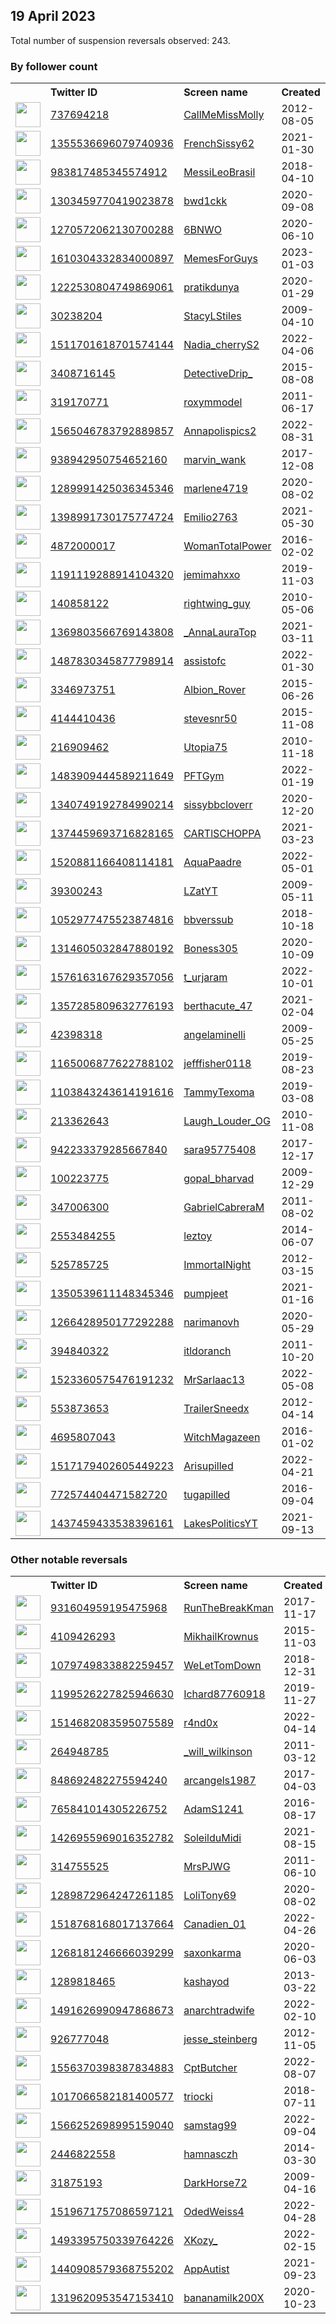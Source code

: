 
## 19 April 2023
Total number of suspension reversals observed: 243.

### By follower count
<table><tr><th></th><th align="left">Twitter ID</th><th align="left">Screen name</th>
<th align="left">Created</th><th align="left">Status</th><th align="left">Suspended</th><th align="left">Followers</th>
<tr><td><a href="https://pbs.twimg.com/profile_images/1646998482396524544/44qt97IU_normal.jpg"><img src="https://pbs.twimg.com/profile_images/1646998482396524544/44qt97IU_normal.jpg" width="40px" height="40px" align="center"/></a></td><td><a href="https://twitter.com/intent/user?user_id=737694218">737694218</a></td><td><a href="https://twitter.com/CallMeMissMolly">CallMeMissMolly</a></td><td>2012-08-05</td><td align="center"></td><td>2022-08-05</td><td>242321</td></tr>
<tr><td><a href="https://pbs.twimg.com/profile_images/1582110247119896588/JGc3uRmf_normal.jpg"><img src="https://pbs.twimg.com/profile_images/1582110247119896588/JGc3uRmf_normal.jpg" width="40px" height="40px" align="center"/></a></td><td><a href="https://twitter.com/intent/user?user_id=1355536696079740936">1355536696079740936</a></td><td><a href="https://twitter.com/FrenchSissy62">FrenchSissy62</a></td><td>2021-01-30</td><td align="center"></td><td>2023-02-18</td><td>174714</td></tr>
<tr><td><a href="https://pbs.twimg.com/profile_images/1646516620125409282/3Wr_HVxO_normal.jpg"><img src="https://pbs.twimg.com/profile_images/1646516620125409282/3Wr_HVxO_normal.jpg" width="40px" height="40px" align="center"/></a></td><td><a href="https://twitter.com/intent/user?user_id=983817485345574912">983817485345574912</a></td><td><a href="https://twitter.com/MessiLeoBrasil">MessiLeoBrasil</a></td><td>2018-04-10</td><td align="center"></td><td>2023-04-05</td><td>161889</td></tr>
<tr><td><a href="https://pbs.twimg.com/profile_images/1496493509267886081/cRpe9qRg_normal.jpg"><img src="https://pbs.twimg.com/profile_images/1496493509267886081/cRpe9qRg_normal.jpg" width="40px" height="40px" align="center"/></a></td><td><a href="https://twitter.com/intent/user?user_id=1303459770419023878">1303459770419023878</a></td><td><a href="https://twitter.com/bwd1ckk">bwd1ckk</a></td><td>2020-09-08</td><td align="center"></td><td>2023-02-03</td><td>158995</td></tr>
<tr><td><a href="https://pbs.twimg.com/profile_images/1470382233605267465/EOGlIRfk_normal.jpg"><img src="https://pbs.twimg.com/profile_images/1470382233605267465/EOGlIRfk_normal.jpg" width="40px" height="40px" align="center"/></a></td><td><a href="https://twitter.com/intent/user?user_id=1270572062130700288">1270572062130700288</a></td><td><a href="https://twitter.com/6BNWO">6BNWO</a></td><td>2020-06-10</td><td align="center"></td><td>2023-02-04</td><td>113520</td></tr>
<tr><td><a href="https://pbs.twimg.com/profile_images/1644506967401025537/CghpqlG8_normal.jpg"><img src="https://pbs.twimg.com/profile_images/1644506967401025537/CghpqlG8_normal.jpg" width="40px" height="40px" align="center"/></a></td><td><a href="https://twitter.com/intent/user?user_id=1610304332834000897">1610304332834000897</a></td><td><a href="https://twitter.com/MemesForGuys">MemesForGuys</a></td><td>2023-01-03</td><td align="center"></td><td>2023-04-11</td><td>102649</td></tr>
<tr><td><a href="https://pbs.twimg.com/profile_images/1627962773723398150/rjichnSY_normal.jpg"><img src="https://pbs.twimg.com/profile_images/1627962773723398150/rjichnSY_normal.jpg" width="40px" height="40px" align="center"/></a></td><td><a href="https://twitter.com/intent/user?user_id=1222530804749869061">1222530804749869061</a></td><td><a href="https://twitter.com/pratikdunya">pratikdunya</a></td><td>2020-01-29</td><td align="center"></td><td>2022-12-23</td><td>92936</td></tr>
<tr><td><a href="https://pbs.twimg.com/profile_images/1648879845407961089/dU_PKFN1_normal.jpg"><img src="https://pbs.twimg.com/profile_images/1648879845407961089/dU_PKFN1_normal.jpg" width="40px" height="40px" align="center"/></a></td><td><a href="https://twitter.com/intent/user?user_id=30238204">30238204</a></td><td><a href="https://twitter.com/StacyLStiles">StacyLStiles</a></td><td>2009-04-10</td><td align="center"></td><td></td><td>75085</td></tr>
<tr><td><a href="https://pbs.twimg.com/profile_images/1630815427948314625/-Mb1M7P9_normal.jpg"><img src="https://pbs.twimg.com/profile_images/1630815427948314625/-Mb1M7P9_normal.jpg" width="40px" height="40px" align="center"/></a></td><td><a href="https://twitter.com/intent/user?user_id=1511701618701574144">1511701618701574144</a></td><td><a href="https://twitter.com/Nadia_cherryS2">Nadia_cherryS2</a></td><td>2022-04-06</td><td align="center"></td><td>2023-04-03</td><td>63889</td></tr>
<tr><td><a href="https://pbs.twimg.com/profile_images/1640327509362262019/Hrn6U7Yv_normal.jpg"><img src="https://pbs.twimg.com/profile_images/1640327509362262019/Hrn6U7Yv_normal.jpg" width="40px" height="40px" align="center"/></a></td><td><a href="https://twitter.com/intent/user?user_id=3408716145">3408716145</a></td><td><a href="https://twitter.com/DetectiveDrip_">DetectiveDrip_</a></td><td>2015-08-08</td><td align="center"></td><td>2023-04-04</td><td>57619</td></tr>
<tr><td><a href="https://pbs.twimg.com/profile_images/1625216682040983553/Z3rd2yHn_normal.jpg"><img src="https://pbs.twimg.com/profile_images/1625216682040983553/Z3rd2yHn_normal.jpg" width="40px" height="40px" align="center"/></a></td><td><a href="https://twitter.com/intent/user?user_id=319170771">319170771</a></td><td><a href="https://twitter.com/roxymmodel">roxymmodel</a></td><td>2011-06-17</td><td align="center"></td><td>2022-10-19</td><td>53864</td></tr>
<tr><td><a href="https://pbs.twimg.com/profile_images/1565047021601542146/WQnj-P5z_normal.jpg"><img src="https://pbs.twimg.com/profile_images/1565047021601542146/WQnj-P5z_normal.jpg" width="40px" height="40px" align="center"/></a></td><td><a href="https://twitter.com/intent/user?user_id=1565046783792889857">1565046783792889857</a></td><td><a href="https://twitter.com/Annapolispics2">Annapolispics2</a></td><td>2022-08-31</td><td align="center"></td><td>2023-02-03</td><td>41275</td></tr>
<tr><td><a href="https://pbs.twimg.com/profile_images/1545104199318372359/SvYC5PWs_normal.jpg"><img src="https://pbs.twimg.com/profile_images/1545104199318372359/SvYC5PWs_normal.jpg" width="40px" height="40px" align="center"/></a></td><td><a href="https://twitter.com/intent/user?user_id=938942950754652160">938942950754652160</a></td><td><a href="https://twitter.com/marvin_wank">marvin_wank</a></td><td>2017-12-08</td><td align="center"></td><td>2023-04-11</td><td>36886</td></tr>
<tr><td><a href="https://pbs.twimg.com/profile_images/1289992057646469120/90MLm8s4_normal.jpg"><img src="https://pbs.twimg.com/profile_images/1289992057646469120/90MLm8s4_normal.jpg" width="40px" height="40px" align="center"/></a></td><td><a href="https://twitter.com/intent/user?user_id=1289991425036345346">1289991425036345346</a></td><td><a href="https://twitter.com/marlene4719">marlene4719</a></td><td>2020-08-02</td><td align="center"></td><td>2022-12-24</td><td>30605</td></tr>
<tr><td><a href="https://pbs.twimg.com/profile_images/1533904097258110976/cBvj7Ghh_normal.jpg"><img src="https://pbs.twimg.com/profile_images/1533904097258110976/cBvj7Ghh_normal.jpg" width="40px" height="40px" align="center"/></a></td><td><a href="https://twitter.com/intent/user?user_id=1398991730175774724">1398991730175774724</a></td><td><a href="https://twitter.com/Emilio2763">Emilio2763</a></td><td>2021-05-30</td><td align="center"></td><td>2023-03-27</td><td>28928</td></tr>
<tr><td><a href="https://pbs.twimg.com/profile_images/1475025207731662850/Vf-rm0gI_normal.png"><img src="https://pbs.twimg.com/profile_images/1475025207731662850/Vf-rm0gI_normal.png" width="40px" height="40px" align="center"/></a></td><td><a href="https://twitter.com/intent/user?user_id=4872000017">4872000017</a></td><td><a href="https://twitter.com/WomanTotalPower">WomanTotalPower</a></td><td>2016-02-02</td><td align="center"></td><td>2023-02-17</td><td>24489</td></tr>
<tr><td><a href="https://pbs.twimg.com/profile_images/1646439201498431490/Mm7Fk27S_normal.jpg"><img src="https://pbs.twimg.com/profile_images/1646439201498431490/Mm7Fk27S_normal.jpg" width="40px" height="40px" align="center"/></a></td><td><a href="https://twitter.com/intent/user?user_id=1191119288914104320">1191119288914104320</a></td><td><a href="https://twitter.com/jemimahxxo">jemimahxxo</a></td><td>2019-11-03</td><td align="center"></td><td></td><td>21941</td></tr>
<tr><td><a href="https://pbs.twimg.com/profile_images/1406653377052758018/An4-xdz0_normal.jpg"><img src="https://pbs.twimg.com/profile_images/1406653377052758018/An4-xdz0_normal.jpg" width="40px" height="40px" align="center"/></a></td><td><a href="https://twitter.com/intent/user?user_id=140858122">140858122</a></td><td><a href="https://twitter.com/rightwing_guy">rightwing_guy</a></td><td>2010-05-06</td><td align="center"></td><td></td><td>19777</td></tr>
<tr><td><a href="https://pbs.twimg.com/profile_images/1648423814349443075/xDZJ5-Wx_normal.jpg"><img src="https://pbs.twimg.com/profile_images/1648423814349443075/xDZJ5-Wx_normal.jpg" width="40px" height="40px" align="center"/></a></td><td><a href="https://twitter.com/intent/user?user_id=1369803566769143808">1369803566769143808</a></td><td><a href="https://twitter.com/_AnnaLauraTop">_AnnaLauraTop</a></td><td>2021-03-11</td><td align="center"></td><td>2023-03-17</td><td>18432</td></tr>
<tr><td><a href="https://pbs.twimg.com/profile_images/1645408376745066499/jEnHCJ_v_normal.jpg"><img src="https://pbs.twimg.com/profile_images/1645408376745066499/jEnHCJ_v_normal.jpg" width="40px" height="40px" align="center"/></a></td><td><a href="https://twitter.com/intent/user?user_id=1487830345877798914">1487830345877798914</a></td><td><a href="https://twitter.com/assistofc">assistofc</a></td><td>2022-01-30</td><td align="center">🚫</td><td>2023-04-11</td><td>14810</td></tr>
<tr><td><a href="https://pbs.twimg.com/profile_images/1154141208249323520/U4bD22nS_normal.jpg"><img src="https://pbs.twimg.com/profile_images/1154141208249323520/U4bD22nS_normal.jpg" width="40px" height="40px" align="center"/></a></td><td><a href="https://twitter.com/intent/user?user_id=3346973751">3346973751</a></td><td><a href="https://twitter.com/Albion_Rover">Albion_Rover</a></td><td>2015-06-26</td><td align="center"></td><td></td><td>13116</td></tr>
<tr><td><a href="https://pbs.twimg.com/profile_images/1593699681384767491/z7Ih8K8l_normal.jpg"><img src="https://pbs.twimg.com/profile_images/1593699681384767491/z7Ih8K8l_normal.jpg" width="40px" height="40px" align="center"/></a></td><td><a href="https://twitter.com/intent/user?user_id=4144410436">4144410436</a></td><td><a href="https://twitter.com/stevesnr50">stevesnr50</a></td><td>2015-11-08</td><td align="center"></td><td>2022-12-06</td><td>12781</td></tr>
<tr><td><a href="https://pbs.twimg.com/profile_images/794917988285685761/kraC18dg_normal.jpg"><img src="https://pbs.twimg.com/profile_images/794917988285685761/kraC18dg_normal.jpg" width="40px" height="40px" align="center"/></a></td><td><a href="https://twitter.com/intent/user?user_id=216909462">216909462</a></td><td><a href="https://twitter.com/Utopia75">Utopia75</a></td><td>2010-11-18</td><td align="center"></td><td></td><td>10601</td></tr>
<tr><td><a href="https://pbs.twimg.com/profile_images/1647454910550622208/56F0rRkW_normal.jpg"><img src="https://pbs.twimg.com/profile_images/1647454910550622208/56F0rRkW_normal.jpg" width="40px" height="40px" align="center"/></a></td><td><a href="https://twitter.com/intent/user?user_id=1483909444589211649">1483909444589211649</a></td><td><a href="https://twitter.com/PFTGym">PFTGym</a></td><td>2022-01-19</td><td align="center"></td><td>2023-03-28</td><td>8952</td></tr>
<tr><td><a href="https://pbs.twimg.com/profile_images/1562934720027140096/8teUSVcm_normal.jpg"><img src="https://pbs.twimg.com/profile_images/1562934720027140096/8teUSVcm_normal.jpg" width="40px" height="40px" align="center"/></a></td><td><a href="https://twitter.com/intent/user?user_id=1340749192784990214">1340749192784990214</a></td><td><a href="https://twitter.com/sissybbcloverr">sissybbcloverr</a></td><td>2020-12-20</td><td align="center"></td><td>2023-02-03</td><td>8549</td></tr>
<tr><td><a href="https://pbs.twimg.com/profile_images/1644375085774692352/lC3DQfLl_normal.jpg"><img src="https://pbs.twimg.com/profile_images/1644375085774692352/lC3DQfLl_normal.jpg" width="40px" height="40px" align="center"/></a></td><td><a href="https://twitter.com/intent/user?user_id=1374459693716828165">1374459693716828165</a></td><td><a href="https://twitter.com/CARTlSCHOPPA">CARTlSCHOPPA</a></td><td>2021-03-23</td><td align="center"></td><td></td><td>8543</td></tr>
<tr><td><a href="https://pbs.twimg.com/profile_images/1575978801590374419/X4Zj-mYP_normal.jpg"><img src="https://pbs.twimg.com/profile_images/1575978801590374419/X4Zj-mYP_normal.jpg" width="40px" height="40px" align="center"/></a></td><td><a href="https://twitter.com/intent/user?user_id=1520881166408114181">1520881166408114181</a></td><td><a href="https://twitter.com/AquaPaadre">AquaPaadre</a></td><td>2022-05-01</td><td align="center"></td><td>2023-04-18</td><td>6313</td></tr>
<tr><td><a href="https://pbs.twimg.com/profile_images/1642540523960270849/FQDefJVd_normal.jpg"><img src="https://pbs.twimg.com/profile_images/1642540523960270849/FQDefJVd_normal.jpg" width="40px" height="40px" align="center"/></a></td><td><a href="https://twitter.com/intent/user?user_id=39300243">39300243</a></td><td><a href="https://twitter.com/LZatYT">LZatYT</a></td><td>2009-05-11</td><td align="center"></td><td>2022-11-09</td><td>5594</td></tr>
<tr><td><a href="https://abs.twimg.com/sticky/default_profile_images/default_profile_normal.png"><img src="https://abs.twimg.com/sticky/default_profile_images/default_profile_normal.png" width="40px" height="40px" align="center"/></a></td><td><a href="https://twitter.com/intent/user?user_id=1052977475523874816">1052977475523874816</a></td><td><a href="https://twitter.com/bbverssub">bbverssub</a></td><td>2018-10-18</td><td align="center"></td><td>2022-08-25</td><td>5512</td></tr>
<tr><td><a href="https://pbs.twimg.com/profile_images/1642016233397649414/uJFtCOHM_normal.jpg"><img src="https://pbs.twimg.com/profile_images/1642016233397649414/uJFtCOHM_normal.jpg" width="40px" height="40px" align="center"/></a></td><td><a href="https://twitter.com/intent/user?user_id=1314605032847880192">1314605032847880192</a></td><td><a href="https://twitter.com/Boness305">Boness305</a></td><td>2020-10-09</td><td align="center"></td><td></td><td>4801</td></tr>
<tr><td><a href="https://pbs.twimg.com/profile_images/1642815977854468097/-sVjVDrV_normal.jpg"><img src="https://pbs.twimg.com/profile_images/1642815977854468097/-sVjVDrV_normal.jpg" width="40px" height="40px" align="center"/></a></td><td><a href="https://twitter.com/intent/user?user_id=1576163167629357056">1576163167629357056</a></td><td><a href="https://twitter.com/t_urjaram">t_urjaram</a></td><td>2022-10-01</td><td align="center"></td><td>2023-04-11</td><td>4566</td></tr>
<tr><td><a href="https://pbs.twimg.com/profile_images/1585682308782333954/symjqkje_normal.jpg"><img src="https://pbs.twimg.com/profile_images/1585682308782333954/symjqkje_normal.jpg" width="40px" height="40px" align="center"/></a></td><td><a href="https://twitter.com/intent/user?user_id=1357285809632776193">1357285809632776193</a></td><td><a href="https://twitter.com/berthacute_47">berthacute_47</a></td><td>2021-02-04</td><td align="center"></td><td>2023-03-10</td><td>4379</td></tr>
<tr><td><a href="https://pbs.twimg.com/profile_images/1360338390298820616/h6uKSUeu_normal.jpg"><img src="https://pbs.twimg.com/profile_images/1360338390298820616/h6uKSUeu_normal.jpg" width="40px" height="40px" align="center"/></a></td><td><a href="https://twitter.com/intent/user?user_id=42398318">42398318</a></td><td><a href="https://twitter.com/angelaminelli">angelaminelli</a></td><td>2009-05-25</td><td align="center">🔒</td><td></td><td>4368</td></tr>
<tr><td><a href="https://pbs.twimg.com/profile_images/1438966113753255937/YE4R-Ey-_normal.jpg"><img src="https://pbs.twimg.com/profile_images/1438966113753255937/YE4R-Ey-_normal.jpg" width="40px" height="40px" align="center"/></a></td><td><a href="https://twitter.com/intent/user?user_id=1165006877622788102">1165006877622788102</a></td><td><a href="https://twitter.com/jefffisher0118">jefffisher0118</a></td><td>2019-08-23</td><td align="center"></td><td>2022-08-12</td><td>4355</td></tr>
<tr><td><a href="https://pbs.twimg.com/profile_images/1349487598436311041/29prPIIe_normal.jpg"><img src="https://pbs.twimg.com/profile_images/1349487598436311041/29prPIIe_normal.jpg" width="40px" height="40px" align="center"/></a></td><td><a href="https://twitter.com/intent/user?user_id=1103843243614191616">1103843243614191616</a></td><td><a href="https://twitter.com/TammyTexoma">TammyTexoma</a></td><td>2019-03-08</td><td align="center"></td><td></td><td>4037</td></tr>
<tr><td><a href="https://pbs.twimg.com/profile_images/1649267146491346945/plD1mB8O_normal.jpg"><img src="https://pbs.twimg.com/profile_images/1649267146491346945/plD1mB8O_normal.jpg" width="40px" height="40px" align="center"/></a></td><td><a href="https://twitter.com/intent/user?user_id=213362643">213362643</a></td><td><a href="https://twitter.com/Laugh_Louder_OG">Laugh_Louder_OG</a></td><td>2010-11-08</td><td align="center"></td><td>2023-03-29</td><td>3972</td></tr>
<tr><td><a href="https://pbs.twimg.com/profile_images/1644435191853641731/SatlhFkK_normal.jpg"><img src="https://pbs.twimg.com/profile_images/1644435191853641731/SatlhFkK_normal.jpg" width="40px" height="40px" align="center"/></a></td><td><a href="https://twitter.com/intent/user?user_id=942233379285667840">942233379285667840</a></td><td><a href="https://twitter.com/sara95775408">sara95775408</a></td><td>2017-12-17</td><td align="center"></td><td>2022-10-30</td><td>3587</td></tr>
<tr><td><a href="https://pbs.twimg.com/profile_images/1572688290960101380/U9xSZhem_normal.jpg"><img src="https://pbs.twimg.com/profile_images/1572688290960101380/U9xSZhem_normal.jpg" width="40px" height="40px" align="center"/></a></td><td><a href="https://twitter.com/intent/user?user_id=100223775">100223775</a></td><td><a href="https://twitter.com/gopal_bharvad">gopal_bharvad</a></td><td>2009-12-29</td><td align="center"></td><td>2023-03-27</td><td>3482</td></tr>
<tr><td><a href="https://pbs.twimg.com/profile_images/1643261751969071106/J-CA-LRE_normal.jpg"><img src="https://pbs.twimg.com/profile_images/1643261751969071106/J-CA-LRE_normal.jpg" width="40px" height="40px" align="center"/></a></td><td><a href="https://twitter.com/intent/user?user_id=347006300">347006300</a></td><td><a href="https://twitter.com/GabrielCabreraM">GabrielCabreraM</a></td><td>2011-08-02</td><td align="center"></td><td>2023-04-08</td><td>3470</td></tr>
<tr><td><a href="https://pbs.twimg.com/profile_images/1268608552207290369/YQE37baI_normal.jpg"><img src="https://pbs.twimg.com/profile_images/1268608552207290369/YQE37baI_normal.jpg" width="40px" height="40px" align="center"/></a></td><td><a href="https://twitter.com/intent/user?user_id=2553484255">2553484255</a></td><td><a href="https://twitter.com/leztoy">leztoy</a></td><td>2014-06-07</td><td align="center"></td><td>2023-02-04</td><td>3394</td></tr>
<tr><td><a href="https://pbs.twimg.com/profile_images/1649924254484541441/wxqSdFG1_normal.jpg"><img src="https://pbs.twimg.com/profile_images/1649924254484541441/wxqSdFG1_normal.jpg" width="40px" height="40px" align="center"/></a></td><td><a href="https://twitter.com/intent/user?user_id=525785725">525785725</a></td><td><a href="https://twitter.com/ImmortaINight">ImmortaINight</a></td><td>2012-03-15</td><td align="center"></td><td></td><td>3266</td></tr>
<tr><td><a href="https://pbs.twimg.com/profile_images/1544801139803275265/HWwt-rGE_normal.jpg"><img src="https://pbs.twimg.com/profile_images/1544801139803275265/HWwt-rGE_normal.jpg" width="40px" height="40px" align="center"/></a></td><td><a href="https://twitter.com/intent/user?user_id=1350539611148345346">1350539611148345346</a></td><td><a href="https://twitter.com/pumpjeet">pumpjeet</a></td><td>2021-01-16</td><td align="center"></td><td>2022-08-04</td><td>2789</td></tr>
<tr><td><a href="https://pbs.twimg.com/profile_images/1639028952084672514/UnCIHjkc_normal.jpg"><img src="https://pbs.twimg.com/profile_images/1639028952084672514/UnCIHjkc_normal.jpg" width="40px" height="40px" align="center"/></a></td><td><a href="https://twitter.com/intent/user?user_id=1266428950177292288">1266428950177292288</a></td><td><a href="https://twitter.com/narimanovh">narimanovh</a></td><td>2020-05-29</td><td align="center"></td><td>2023-01-26</td><td>2583</td></tr>
<tr><td><a href="https://pbs.twimg.com/profile_images/1599541191/DSCN3217_normal.JPG"><img src="https://pbs.twimg.com/profile_images/1599541191/DSCN3217_normal.JPG" width="40px" height="40px" align="center"/></a></td><td><a href="https://twitter.com/intent/user?user_id=394840322">394840322</a></td><td><a href="https://twitter.com/itldoranch">itldoranch</a></td><td>2011-10-20</td><td align="center"></td><td></td><td>2439</td></tr>
<tr><td><a href="https://pbs.twimg.com/profile_images/1650188222704631811/hrXwT8ye_normal.jpg"><img src="https://pbs.twimg.com/profile_images/1650188222704631811/hrXwT8ye_normal.jpg" width="40px" height="40px" align="center"/></a></td><td><a href="https://twitter.com/intent/user?user_id=1523360575476191232">1523360575476191232</a></td><td><a href="https://twitter.com/MrSarlaac13">MrSarlaac13</a></td><td>2022-05-08</td><td align="center"></td><td>2023-04-18</td><td>2245</td></tr>
<tr><td><a href="https://pbs.twimg.com/profile_images/1648831901027782658/IVpKVzBE_normal.jpg"><img src="https://pbs.twimg.com/profile_images/1648831901027782658/IVpKVzBE_normal.jpg" width="40px" height="40px" align="center"/></a></td><td><a href="https://twitter.com/intent/user?user_id=553873653">553873653</a></td><td><a href="https://twitter.com/TrailerSneedx">TrailerSneedx</a></td><td>2012-04-14</td><td align="center"></td><td></td><td>1830</td></tr>
<tr><td><a href="https://pbs.twimg.com/profile_images/1273894560180178944/g1vuiHC8_normal.jpg"><img src="https://pbs.twimg.com/profile_images/1273894560180178944/g1vuiHC8_normal.jpg" width="40px" height="40px" align="center"/></a></td><td><a href="https://twitter.com/intent/user?user_id=4695807043">4695807043</a></td><td><a href="https://twitter.com/WitchMagazeen">WitchMagazeen</a></td><td>2016-01-02</td><td align="center"></td><td>2022-06-02</td><td>1667</td></tr>
<tr><td><a href="https://pbs.twimg.com/profile_images/1619556606022238208/D3dfMEpU_normal.jpg"><img src="https://pbs.twimg.com/profile_images/1619556606022238208/D3dfMEpU_normal.jpg" width="40px" height="40px" align="center"/></a></td><td><a href="https://twitter.com/intent/user?user_id=1517179402605449223">1517179402605449223</a></td><td><a href="https://twitter.com/Arisupilled">Arisupilled</a></td><td>2022-04-21</td><td align="center">🔒</td><td>2023-04-19</td><td>1615</td></tr>
<tr><td><a href="https://pbs.twimg.com/profile_images/1648661064085536768/Q6vArXJl_normal.jpg"><img src="https://pbs.twimg.com/profile_images/1648661064085536768/Q6vArXJl_normal.jpg" width="40px" height="40px" align="center"/></a></td><td><a href="https://twitter.com/intent/user?user_id=772574404471582720">772574404471582720</a></td><td><a href="https://twitter.com/tugapilled">tugapilled</a></td><td>2016-09-04</td><td align="center"></td><td></td><td>1600</td></tr>
<tr><td><a href="https://pbs.twimg.com/profile_images/1649817590259236867/CcRv16oV_normal.jpg"><img src="https://pbs.twimg.com/profile_images/1649817590259236867/CcRv16oV_normal.jpg" width="40px" height="40px" align="center"/></a></td><td><a href="https://twitter.com/intent/user?user_id=1437459433538396161">1437459433538396161</a></td><td><a href="https://twitter.com/LakesPoliticsYT">LakesPoliticsYT</a></td><td>2021-09-13</td><td align="center"></td><td>2023-04-02</td><td>1542</td></tr>
</table>

### Other notable reversals
<table><tr><th></th><th align="left">Twitter ID</th><th align="left">Screen name</th>
<th align="left">Created</th><th align="left">Status</th><th align="left">Suspended</th><th align="left">Followers</th>
<tr><td><a href="https://pbs.twimg.com/profile_images/1267606368313319426/BC8dlU1x_normal.jpg"><img src="https://pbs.twimg.com/profile_images/1267606368313319426/BC8dlU1x_normal.jpg" width="40px" height="40px" align="center"/></a></td><td><a href="https://twitter.com/intent/user?user_id=931604959195475968">931604959195475968</a></td><td><a href="https://twitter.com/RunTheBreakKman">RunTheBreakKman</a></td><td>2017-11-17</td><td align="center"></td><td>2023-01-08</td><td>444</td></tr>
<tr><td><a href="https://pbs.twimg.com/profile_images/923694561473445889/8Z30Akx1_normal.jpg"><img src="https://pbs.twimg.com/profile_images/923694561473445889/8Z30Akx1_normal.jpg" width="40px" height="40px" align="center"/></a></td><td><a href="https://twitter.com/intent/user?user_id=4109426293">4109426293</a></td><td><a href="https://twitter.com/MikhailKrownus">MikhailKrownus</a></td><td>2015-11-03</td><td align="center"></td><td>2023-04-16</td><td>345</td></tr>
<tr><td><a href="https://pbs.twimg.com/profile_images/1512508358678532107/dObNngW8_normal.jpg"><img src="https://pbs.twimg.com/profile_images/1512508358678532107/dObNngW8_normal.jpg" width="40px" height="40px" align="center"/></a></td><td><a href="https://twitter.com/intent/user?user_id=1079749833882259457">1079749833882259457</a></td><td><a href="https://twitter.com/WeLetTomDown">WeLetTomDown</a></td><td>2018-12-31</td><td align="center"></td><td>2023-03-04</td><td>4</td></tr>
<tr><td><a href="https://pbs.twimg.com/profile_images/1222349310165020673/1I9WbwH5_normal.jpg"><img src="https://pbs.twimg.com/profile_images/1222349310165020673/1I9WbwH5_normal.jpg" width="40px" height="40px" align="center"/></a></td><td><a href="https://twitter.com/intent/user?user_id=1199526227825946630">1199526227825946630</a></td><td><a href="https://twitter.com/Ichard87760918">Ichard87760918</a></td><td>2019-11-27</td><td align="center"></td><td>2022-11-23</td><td>1125</td></tr>
<tr><td><a href="https://pbs.twimg.com/profile_images/1514752950802952202/dJQpz8F1_normal.jpg"><img src="https://pbs.twimg.com/profile_images/1514752950802952202/dJQpz8F1_normal.jpg" width="40px" height="40px" align="center"/></a></td><td><a href="https://twitter.com/intent/user?user_id=1514682083595075589">1514682083595075589</a></td><td><a href="https://twitter.com/r4nd0x">r4nd0x</a></td><td>2022-04-14</td><td align="center"></td><td>2023-01-02</td><td>25</td></tr>
<tr><td><a href="https://pbs.twimg.com/profile_images/515297624211988480/q0cEsR_6_normal.jpeg"><img src="https://pbs.twimg.com/profile_images/515297624211988480/q0cEsR_6_normal.jpeg" width="40px" height="40px" align="center"/></a></td><td><a href="https://twitter.com/intent/user?user_id=264948785">264948785</a></td><td><a href="https://twitter.com/_will_wilkinson">_will_wilkinson</a></td><td>2011-03-12</td><td align="center"></td><td>2023-04-11</td><td>100</td></tr>
<tr><td><a href="https://pbs.twimg.com/profile_images/968901045500895232/8WLxAD8C_normal.jpg"><img src="https://pbs.twimg.com/profile_images/968901045500895232/8WLxAD8C_normal.jpg" width="40px" height="40px" align="center"/></a></td><td><a href="https://twitter.com/intent/user?user_id=848692482275594240">848692482275594240</a></td><td><a href="https://twitter.com/arcangels1987">arcangels1987</a></td><td>2017-04-03</td><td align="center"></td><td>2023-03-31</td><td>174</td></tr>
<tr><td><a href="https://abs.twimg.com/sticky/default_profile_images/default_profile_normal.png"><img src="https://abs.twimg.com/sticky/default_profile_images/default_profile_normal.png" width="40px" height="40px" align="center"/></a></td><td><a href="https://twitter.com/intent/user?user_id=765841014305226752">765841014305226752</a></td><td><a href="https://twitter.com/AdamS1241">AdamS1241</a></td><td>2016-08-17</td><td align="center"></td><td>2023-03-08</td><td>0</td></tr>
<tr><td><a href="https://pbs.twimg.com/profile_images/1644379044576903168/-BxYaY5S_normal.jpg"><img src="https://pbs.twimg.com/profile_images/1644379044576903168/-BxYaY5S_normal.jpg" width="40px" height="40px" align="center"/></a></td><td><a href="https://twitter.com/intent/user?user_id=1426955969016352782">1426955969016352782</a></td><td><a href="https://twitter.com/SoleilduMidi">SoleilduMidi</a></td><td>2021-08-15</td><td align="center"></td><td>2023-04-11</td><td>1</td></tr>
<tr><td><a href="https://pbs.twimg.com/profile_images/1048671350271950848/ykbVSs-u_normal.jpg"><img src="https://pbs.twimg.com/profile_images/1048671350271950848/ykbVSs-u_normal.jpg" width="40px" height="40px" align="center"/></a></td><td><a href="https://twitter.com/intent/user?user_id=314755525">314755525</a></td><td><a href="https://twitter.com/MrsPJWG">MrsPJWG</a></td><td>2011-06-10</td><td align="center"></td><td>2022-09-19</td><td>725</td></tr>
<tr><td><a href="https://pbs.twimg.com/profile_images/1642679495000727553/X5Q8KNTc_normal.jpg"><img src="https://pbs.twimg.com/profile_images/1642679495000727553/X5Q8KNTc_normal.jpg" width="40px" height="40px" align="center"/></a></td><td><a href="https://twitter.com/intent/user?user_id=1289872964247261185">1289872964247261185</a></td><td><a href="https://twitter.com/LoliTony69">LoliTony69</a></td><td>2020-08-02</td><td align="center"></td><td>2023-04-07</td><td>1023</td></tr>
<tr><td><a href="https://pbs.twimg.com/profile_images/1648875644728795136/-8KNYXAN_normal.jpg"><img src="https://pbs.twimg.com/profile_images/1648875644728795136/-8KNYXAN_normal.jpg" width="40px" height="40px" align="center"/></a></td><td><a href="https://twitter.com/intent/user?user_id=1518768168017137664">1518768168017137664</a></td><td><a href="https://twitter.com/Canadien_01">Canadien_01</a></td><td>2022-04-26</td><td align="center"></td><td>2023-01-10</td><td>860</td></tr>
<tr><td><a href="https://pbs.twimg.com/profile_images/1268183651331854337/gMQuYxNc_normal.jpg"><img src="https://pbs.twimg.com/profile_images/1268183651331854337/gMQuYxNc_normal.jpg" width="40px" height="40px" align="center"/></a></td><td><a href="https://twitter.com/intent/user?user_id=1268181246666039299">1268181246666039299</a></td><td><a href="https://twitter.com/saxonkarma">saxonkarma</a></td><td>2020-06-03</td><td align="center"></td><td>2022-09-26</td><td>708</td></tr>
<tr><td><a href="https://pbs.twimg.com/profile_images/1647430439118815232/b5FZY3lm_normal.jpg"><img src="https://pbs.twimg.com/profile_images/1647430439118815232/b5FZY3lm_normal.jpg" width="40px" height="40px" align="center"/></a></td><td><a href="https://twitter.com/intent/user?user_id=1289818465">1289818465</a></td><td><a href="https://twitter.com/kashayod">kashayod</a></td><td>2013-03-22</td><td align="center"></td><td>2023-03-27</td><td>246</td></tr>
<tr><td><a href="https://pbs.twimg.com/profile_images/1642238816064000000/qQEP4KV-_normal.jpg"><img src="https://pbs.twimg.com/profile_images/1642238816064000000/qQEP4KV-_normal.jpg" width="40px" height="40px" align="center"/></a></td><td><a href="https://twitter.com/intent/user?user_id=1491626990947868673">1491626990947868673</a></td><td><a href="https://twitter.com/anarchtradwife">anarchtradwife</a></td><td>2022-02-10</td><td align="center"></td><td>2023-01-05</td><td>317</td></tr>
<tr><td><a href="https://pbs.twimg.com/profile_images/1645433613662470149/ZlK9IFdY_normal.jpg"><img src="https://pbs.twimg.com/profile_images/1645433613662470149/ZlK9IFdY_normal.jpg" width="40px" height="40px" align="center"/></a></td><td><a href="https://twitter.com/intent/user?user_id=926777048">926777048</a></td><td><a href="https://twitter.com/jesse_steinberg">jesse_steinberg</a></td><td>2012-11-05</td><td align="center"></td><td>2023-04-09</td><td>133</td></tr>
<tr><td><a href="https://pbs.twimg.com/profile_images/1647333176124100608/px2mp3RF_normal.jpg"><img src="https://pbs.twimg.com/profile_images/1647333176124100608/px2mp3RF_normal.jpg" width="40px" height="40px" align="center"/></a></td><td><a href="https://twitter.com/intent/user?user_id=1556370398387834883">1556370398387834883</a></td><td><a href="https://twitter.com/CptButcher">CptButcher</a></td><td>2022-08-07</td><td align="center"></td><td>2023-04-07</td><td>166</td></tr>
<tr><td><a href="https://pbs.twimg.com/profile_images/1647273957832245255/SK3Vs7VR_normal.jpg"><img src="https://pbs.twimg.com/profile_images/1647273957832245255/SK3Vs7VR_normal.jpg" width="40px" height="40px" align="center"/></a></td><td><a href="https://twitter.com/intent/user?user_id=1017066582181400577">1017066582181400577</a></td><td><a href="https://twitter.com/triocki">triocki</a></td><td>2018-07-11</td><td align="center">🔒</td><td>2023-04-07</td><td>175</td></tr>
<tr><td><a href="https://pbs.twimg.com/profile_images/1648671901206626305/-mVPfWSF_normal.jpg"><img src="https://pbs.twimg.com/profile_images/1648671901206626305/-mVPfWSF_normal.jpg" width="40px" height="40px" align="center"/></a></td><td><a href="https://twitter.com/intent/user?user_id=1566252698995159040">1566252698995159040</a></td><td><a href="https://twitter.com/samstag99">samstag99</a></td><td>2022-09-04</td><td align="center"></td><td>2023-04-16</td><td>69</td></tr>
<tr><td><a href="https://pbs.twimg.com/profile_images/1476316730372857857/4gr88GGg_normal.jpg"><img src="https://pbs.twimg.com/profile_images/1476316730372857857/4gr88GGg_normal.jpg" width="40px" height="40px" align="center"/></a></td><td><a href="https://twitter.com/intent/user?user_id=2446822558">2446822558</a></td><td><a href="https://twitter.com/hamnasczh">hamnasczh</a></td><td>2014-03-30</td><td align="center"></td><td>2023-03-26</td><td>169</td></tr>
<tr><td><a href="https://pbs.twimg.com/profile_images/140831855/08_Arkansas_normal.jpeg"><img src="https://pbs.twimg.com/profile_images/140831855/08_Arkansas_normal.jpeg" width="40px" height="40px" align="center"/></a></td><td><a href="https://twitter.com/intent/user?user_id=31875193">31875193</a></td><td><a href="https://twitter.com/DarkHorse72">DarkHorse72</a></td><td>2009-04-16</td><td align="center"></td><td>2023-03-12</td><td>5</td></tr>
<tr><td><a href="https://pbs.twimg.com/profile_images/1519671857749889024/JUaGcrua_normal.jpg"><img src="https://pbs.twimg.com/profile_images/1519671857749889024/JUaGcrua_normal.jpg" width="40px" height="40px" align="center"/></a></td><td><a href="https://twitter.com/intent/user?user_id=1519671757086597121">1519671757086597121</a></td><td><a href="https://twitter.com/OdedWeiss4">OdedWeiss4</a></td><td>2022-04-28</td><td align="center"></td><td>2023-04-05</td><td>3</td></tr>
<tr><td><a href="https://pbs.twimg.com/profile_images/1642020922927316993/Ay2tUBaq_normal.jpg"><img src="https://pbs.twimg.com/profile_images/1642020922927316993/Ay2tUBaq_normal.jpg" width="40px" height="40px" align="center"/></a></td><td><a href="https://twitter.com/intent/user?user_id=1493395750339764226">1493395750339764226</a></td><td><a href="https://twitter.com/XKozy_">XKozy_</a></td><td>2022-02-15</td><td align="center"></td><td>2023-03-29</td><td>209</td></tr>
<tr><td><a href="https://pbs.twimg.com/profile_images/1440909441965121536/sZnda7c5_normal.jpg"><img src="https://pbs.twimg.com/profile_images/1440909441965121536/sZnda7c5_normal.jpg" width="40px" height="40px" align="center"/></a></td><td><a href="https://twitter.com/intent/user?user_id=1440908579368755202">1440908579368755202</a></td><td><a href="https://twitter.com/AppAutist">AppAutist</a></td><td>2021-09-23</td><td align="center"></td><td>2022-08-17</td><td>62</td></tr>
<tr><td><a href="https://pbs.twimg.com/profile_images/1494659619444174851/25kEw4-I_normal.jpg"><img src="https://pbs.twimg.com/profile_images/1494659619444174851/25kEw4-I_normal.jpg" width="40px" height="40px" align="center"/></a></td><td><a href="https://twitter.com/intent/user?user_id=1319620953547153410">1319620953547153410</a></td><td><a href="https://twitter.com/bananamilk200X">bananamilk200X</a></td><td>2020-10-23</td><td align="center"></td><td>2023-04-13</td><td>7</td></tr>
</table>
